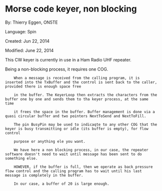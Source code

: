 # Morse code keyer, non blocking

By: Thierry Eggen, ON5TE

Language: Spin

Created: Jun 22, 2014

Modified: June 22, 2014

This CW keyer is currently in use in a Ham Radio UHF repeater.

 Being a non-blocking process, it requires one COG.

        When a message is received from the calling program, it is inserted into the TxBuffer and the control is sent back to the caller, provided there is enough space free

        in the buffer. The KeyerLoop then extracts the characters from the buffer one by one and sends them to tha keyer process, at the same time

        it frees the space in the buffer. Buffer management is done via a quasi circular buffer and two pointers NextToSend and NextToFill.

        The pin BusyPin may be used to indicaqte to any other COG that the keyer is busy transmitting or idle (its buffer is empty), for flow control

        purpose or anything ele you want.

        We have here a non blocking process, in our case, the repeater software doesn't need to wait until message has been sent to do something else.

        HOWEVER, if the buffer is full, then we operate as back pressure flow control and the calling program has to wait until his last message is completely in the buffer.

        In our case, a buffer of 20 is large enough.
